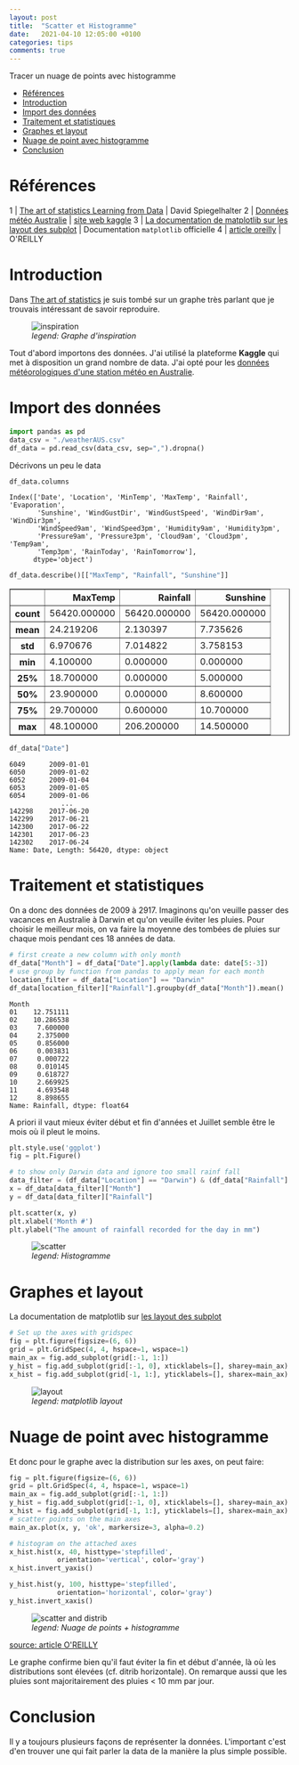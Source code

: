 ```yaml
---
layout: post
title:  "Scatter et Histogramme"
date:   2021-04-10 12:05:00 +0100
categories: tips
comments: true
---
```


Tracer un nuage de points avec histogramme

<!-- more -->

- [Références](#références)
- [Introduction](#introduction)
- [Import des données](#import-des-données)
- [Traitement et statistiques](#traitement-et-statistiques)
- [Graphes et layout](#graphes-et-layout)
- [Nuage de point avec histogramme](#nuage-de-point-avec-histogramme)
- [Conclusion](#conclusion)

# Références

1 | [The art of statistics Learning from Data](https://www.penguin.co.uk/books/294/294857/learning-from-data/9780241258767.html) | David Spiegelhalter
2 | [Données météo Australie](https://www.kaggle.com/jsphyg/weather-dataset-rattle-package?select=weatherAUS.csv) | [site web kaggle](https://www.kaggle.com/)
3 | [La documentation de matplotlib sur les layout des subplot](https://matplotlib.org/stable/tutorials/intermediate/gridspec.html) | Documentation `matplotlib` officielle 
4 | [article oreilly](https://www.oreilly.com/library/view/python-data-science/9781491912126/ch04.html) | O'REILLY

# Introduction

Dans [The art of statistics](#référence) je suis tombé sur un graphe très parlant que je trouvais intéressant de savoir reproduire.

<figure>
<img src="{{site.baseurl}}/assets/images/posts/scatter-distrib/inspiration.jpg" alt="inspiration">
<figcaption><i>legend: Graphe d'inspiration</i></figcaption>
</figure>

Tout d'abord importons des données. J'ai utilisé la plateforme **Kaggle** qui met à disposition un grand nombre de data. J'ai opté pour les [données météorologiques d'une station météo en Australie](#référence).  

# Import des données

```python
import pandas as pd
data_csv = "./weatherAUS.csv"
df_data = pd.read_csv(data_csv, sep=",").dropna()
```

Décrivons un peu le data


```python
df_data.columns
```




    Index(['Date', 'Location', 'MinTemp', 'MaxTemp', 'Rainfall', 'Evaporation',
           'Sunshine', 'WindGustDir', 'WindGustSpeed', 'WindDir9am', 'WindDir3pm',
           'WindSpeed9am', 'WindSpeed3pm', 'Humidity9am', 'Humidity3pm',
           'Pressure9am', 'Pressure3pm', 'Cloud9am', 'Cloud3pm', 'Temp9am',
           'Temp3pm', 'RainToday', 'RainTomorrow'],
          dtype='object')




```python
df_data.describe()[["MaxTemp", "Rainfall", "Sunshine"]]
```




<div>
<style scoped>
    .dataframe tbody tr th:only-of-type {
        vertical-align: middle;
    }

    .dataframe tbody tr th {
        vertical-align: top;
    }

    .dataframe thead th {
        text-align: right;
    }
</style>
<table border="1" class="dataframe">
  <thead>
    <tr style="text-align: right;">
      <th></th>
      <th>MaxTemp</th>
      <th>Rainfall</th>
      <th>Sunshine</th>
    </tr>
  </thead>
  <tbody>
    <tr>
      <th>count</th>
      <td>56420.000000</td>
      <td>56420.000000</td>
      <td>56420.000000</td>
    </tr>
    <tr>
      <th>mean</th>
      <td>24.219206</td>
      <td>2.130397</td>
      <td>7.735626</td>
    </tr>
    <tr>
      <th>std</th>
      <td>6.970676</td>
      <td>7.014822</td>
      <td>3.758153</td>
    </tr>
    <tr>
      <th>min</th>
      <td>4.100000</td>
      <td>0.000000</td>
      <td>0.000000</td>
    </tr>
    <tr>
      <th>25%</th>
      <td>18.700000</td>
      <td>0.000000</td>
      <td>5.000000</td>
    </tr>
    <tr>
      <th>50%</th>
      <td>23.900000</td>
      <td>0.000000</td>
      <td>8.600000</td>
    </tr>
    <tr>
      <th>75%</th>
      <td>29.700000</td>
      <td>0.600000</td>
      <td>10.700000</td>
    </tr>
    <tr>
      <th>max</th>
      <td>48.100000</td>
      <td>206.200000</td>
      <td>14.500000</td>
    </tr>
  </tbody>
</table>
</div>




```python
df_data["Date"]
```
    6049      2009-01-01
    6050      2009-01-02
    6052      2009-01-04
    6053      2009-01-05
    6054      2009-01-06
                 ...    
    142298    2017-06-20
    142299    2017-06-21
    142300    2017-06-22
    142301    2017-06-23
    142302    2017-06-24
    Name: Date, Length: 56420, dtype: object

# Traitement et statistiques

On a donc des données de 2009 à 2917. Imaginons qu'on veuille passer des vacances en Australie à Darwin et qu'on veuille éviter les pluies. Pour choisir le meilleur mois, on va faire la moyenne des tombées de pluies sur chaque mois pendant ces 18 années de data.


```python
# first create a new column with only month
df_data["Month"] = df_data["Date"].apply(lambda date: date[5:-3])
# use group by function from pandas to apply mean for each month
location_filter = df_data["Location"] == "Darwin"
df_data[location_filter]["Rainfall"].groupby(df_data["Month"]).mean()
```

    Month
    01    12.751111
    02    10.286538
    03     7.600000
    04     2.375000
    05     0.856000
    06     0.003831
    07     0.000722
    08     0.010145
    09     0.618727
    10     2.669925
    11     4.693548
    12     8.898655
    Name: Rainfall, dtype: float64



A priori il vaut mieux éviter début et fin d'années et Juillet semble être le mois où il pleut le moins.

```python
plt.style.use('ggplot')
fig = plt.Figure()

# to show only Darwin data and ignore too small rainf fall
data_filter = (df_data["Location"] == "Darwin") & (df_data["Rainfall"] > 5)
x = df_data[data_filter]["Month"]
y = df_data[data_filter]["Rainfall"]

plt.scatter(x, y)
plt.xlabel('Month #')
plt.ylabel("The amount of rainfall recorded for the day in mm")
```

<figure>
<img src="{{site.baseurl}}/assets/images/posts/scatter-distrib/output_11_1.png" alt="scatter">
<figcaption><i>legend: Histogramme</i></figcaption>
</figure>
    

# Graphes et layout

La documentation de matplotlib sur [les layout des subplot](#référence)

```python
# Set up the axes with gridspec
fig = plt.figure(figsize=(6, 6))
grid = plt.GridSpec(4, 4, hspace=1, wspace=1)
main_ax = fig.add_subplot(grid[:-1, 1:])
y_hist = fig.add_subplot(grid[:-1, 0], xticklabels=[], sharey=main_ax)
x_hist = fig.add_subplot(grid[-1, 1:], yticklabels=[], sharex=main_ax)
```
    
<figure>
<img src="{{site.baseurl}}/assets/images/posts/scatter-distrib/output_13_0.png" alt="layout">
<figcaption><i>legend: matplotlib layout</i></figcaption>
</figure>


# Nuage de point avec histogramme

Et donc pour le graphe avec la distribution sur les axes, on peut faire:

```python
fig = plt.figure(figsize=(6, 6))
grid = plt.GridSpec(4, 4, hspace=1, wspace=1)
main_ax = fig.add_subplot(grid[:-1, 1:])
y_hist = fig.add_subplot(grid[:-1, 0], xticklabels=[], sharey=main_ax)
x_hist = fig.add_subplot(grid[-1, 1:], yticklabels=[], sharex=main_ax)
# scatter points on the main axes
main_ax.plot(x, y, 'ok', markersize=3, alpha=0.2)

# histogram on the attached axes
x_hist.hist(x, 40, histtype='stepfilled',
            orientation='vertical', color='gray')
x_hist.invert_yaxis()

y_hist.hist(y, 100, histtype='stepfilled',
            orientation='horizontal', color='gray')
y_hist.invert_xaxis()
```


    
<figure>
<img src="{{site.baseurl}}/assets/images/posts/scatter-distrib/output_14_0.png" alt="scatter and distrib">
<figcaption><i>legend: Nuage de points + histogramme</i></figcaption>
</figure>


[source: article O'REILLY](#référence)

Le graphe confirme bien qu'il faut éviter la fin et début d'année, là où les distributions sont élevées (cf. ditrib horizontale). On remarque aussi que les pluies sont majoritairement des pluies < 10 mm par jour.

# Conclusion

Il y a toujours plusieurs façons de représenter la données. L'important c'est d'en trouver une qui fait parler la data de la manière la plus simple possible.